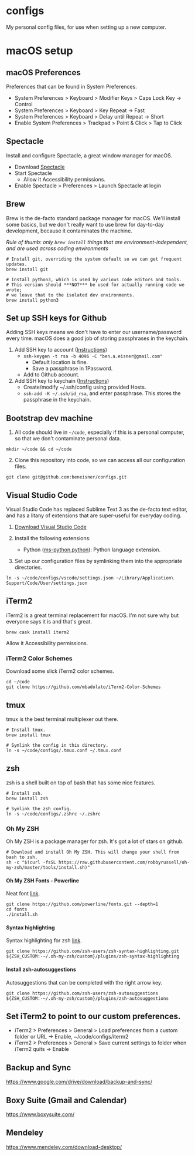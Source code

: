 # configs
My personal config files, for use when setting up a new computer.

# macOS setup

## macOS Preferences

Preferences that can be found in System Preferences.

* System Preferences > Keyboard > Modifier Keys > Caps Lock Key -> Control
* System Preferences > Keyboard > Key Repeat -> Fast
* System Preferences > Keyboard > Delay until Repeat -> Short
* Enable System Preferences > Trackpad > Point & Click > Tap to Click

## Spectacle

Install and configure Spectacle, a great window manager for macOS.

* Download [Spectacle](https://www.spectacleapp.com/)
* Start Spectacle
    * Allow it Accessibility permissions.
* Enable Spectacle > Preferences > Launch Spectacle at login

## Brew

Brew is the de-facto standard package manager for macOS. We'll install some basics, but we don't really want to use brew for day-to-day development, because it contaminates the machine. 

*Rule of thumb: only `brew install` things that are environment-independent, and are used across coding environments*

```
# Install git, overriding the system default so we can get frequent updates.
brew install git

# Install python3, which is used by various code editors and tools.
# This version should ***NOT*** be used for actually running code we wrote;
# we leave that to the isolated dev environments.
brew install python3
```

## Set up SSH keys for Github

Adding SSH keys means we don't have to enter our username/password every time. macOS does a good job of storing passphrases in the keychain.

1) Add SSH key to account ([Instructions](https://help.github.com/en/articles/connecting-to-github-with-ssh))
    * `ssh-keygen -t rsa -b 4096 -C "ben.a.eisner@gmail.com"`
        * Default location is fine.
        * Save a passphrase in 1Password.
    * Add to Github account.
2) Add SSH key to keychain ([Instructions](https://help.github.com/en/articles/generating-a-new-ssh-key-and-adding-it-to-the-ssh-agent#adding-your-ssh-key-to-the-ssh-agent))
    * Create/modify ~/.ssh/config using provided Hosts.
    * `ssh-add -K ~/.ssh/id_rsa`, and enter passphrase. This stores the passphrase in the keychain.

## Bootstrap dev machine

1) All code should live in `~/code`, especially if this is a personal computer, so that we don't contaminate personal data.
```
mkdir ~/code && cd ~/code
```

2) Clone this repository into code, so we can access all our configuration files.
```
git clone git@github.com:beneisner/configs.git
```

## Visual Studio Code

Visual Studio Code has replaced Sublime Text 3 as the de-facto text editor, and has a litany of extensions that are super-useful for everyday coding.

1) [Download Visual Studio Code](https://code.visualstudio.com/download)

2) Install the following extensions:
    * Python ([ms-python.python](https://marketplace.visualstudio.com/items?itemName=ms-python.python)): Python language extension.
  
3) Set up our configuration files by symlinking them into the appropriate directories.

```
ln -s ~/code/configs/vscode/settings.json ~/Library/Application\ Support/Code/User/settings.json
```

## iTerm2

iTerm2 is a great terminal replacement for macOS. I'm not sure why but everyone says it is and that's great.

`brew cask install iterm2`

Allow it Accessibility permissions.

### iTerm2 Color Schemes

Download some slick iTerm2 color schemes.

```
cd ~/code
git clone https://github.com/mbadolato/iTerm2-Color-Schemes
```

## tmux

tmux is the best terminal multiplexer out there.
```
# Install tmux.
brew install tmux

# Symlink the config in this directory.
ln -s ~/code/configs/.tmux.conf ~/.tmux.conf
```


## zsh

zsh is a shell built on top of bash that has some nice features.
```
# Install zsh.
brew install zsh

# Symlink the zsh config.
ln -s ~/code/configs/.zshrc ~/.zshrc
```

### Oh My ZSH

Oh My ZSH is a package manager for zsh. It's got a lot of stars on github.

```
# Download and install Oh My ZSH. This will change your shell from bash to zsh.
sh -c "$(curl -fsSL https://raw.githubusercontent.com/robbyrussell/oh-my-zsh/master/tools/install.sh)"
```

#### Oh My ZSH Fonts - Powerline
Neat font [link](https://github.com/powerline/fonts).
```
git clone https://github.com/powerline/fonts.git --depth=1
cd fonts
./install.sh
```

#### Syntax highlighting
Syntax highlighting for zsh [link](https://github.com/zsh-users/zsh-syntax-highlighting).
```
git clone https://github.com/zsh-users/zsh-syntax-highlighting.git ${ZSH_CUSTOM:-~/.oh-my-zsh/custom}/plugins/zsh-syntax-highlighting
```

#### Install zsh-autosuggestions
Autosuggestions that can be completed with the right arrow key.
```
git clone https://github.com/zsh-users/zsh-autosuggestions ${ZSH_CUSTOM:-~/.oh-my-zsh/custom}/plugins/zsh-autosuggestions
```

## Set iTerm2 to point to our custom preferences.
* iTerm2 > Preferences > General > Load preferences from a custom folder or URL -> Enable, ~/code/configs/iterm2
* iTerm2 > Preferences > General > Save current settings to folder when iTerm2 quits -> Enable


## Backup and Sync
https://www.google.com/drive/download/backup-and-sync/

## Boxy Suite (Gmail and Calendar)
https://www.boxysuite.com/

## Mendeley
https://www.mendeley.com/download-desktop/
